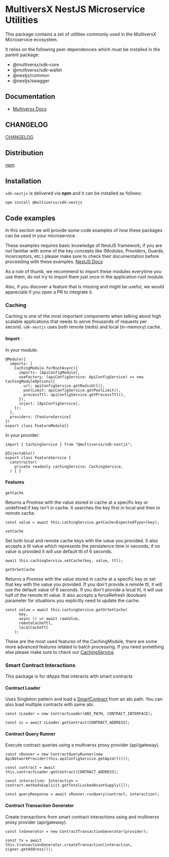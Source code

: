 # MultiversX NestJS Microservice Utilities

This package contains a set of utilities commonly used in the MultiversX Microservice ecosystem.

It relies on the following peer dependencies which must be installed in the parent package:

- @multiversx/sdk-core
- @multiversx/sdk-wallet
- @nestjs/common
- @nestjs/swagger

## Documentation

- [Multiversx Docs](https://docs.multiversx.com/sdk-and-tools/erdnest/)

## CHANGELOG

[CHANGELOG](CHANGELOG.md)

## Distribution

[npm](https://socket.dev/npm/package/@multiversx/sdk-nestjs)

## Installation

`sdk-nestjs` is delivered via **npm** and it can be installed as follows:

```
npm install @multiversx/sdk-nestjs
```

## Code examples

In this section we will provide some code examples of how these packages can be used in your microservice.

These examples requires basic knowledge of NestJS framework, if you are not familiar with some of the key concepts like (Modules, Providers, Guards, Incerceptors, etc.) please make sure to check their documentation before proceeding with these examples. [NestJS Docs](https://docs.nestjs.com/#introduction)

As a rule of thumb, we recommend to import these modules everytime you use them, do not try to import them just once in the application root module.

Also, if you discover a feature that is missing and might be useful, we would appreciate if you open a PR to integrate it.

### Caching

Caching is one of the most important components when talking about high scalable applications that needs to serve thousands of requests per second.
`sdk-nestjs` uses both remote (redis) and local (in-memory) cache.

#### Import

In your module:

```
@Module({
  imports: [
    CachingModule.forRootAsync({
      imports: [ApiConfigModule],
      useFactory: (apiConfigService: ApiConfigService) => new CachingModuleOptions({
        url: apiConfigService.getRedisUrl(),
        poolLimit: apiConfigService.getPoolLimit(),
        processTtl: apiConfigService.getProcessTtl(),
      }),
      inject: [ApiConfigService],
    });
  ],
  providers: [FeatureService]
})
export class FeatureModule{}
```

In your provider:

```
import { CachingService } from "@multiversx/sdk-nestjs";

@Injectable()
export class FeatureService {
  constructor(
    private readonly cachingService: CachingService,
  ) { }
```

#### Features

`getCache`

Returns a Promise with the value stored in cache at a specific key or undefined if key isn't in cache.
It searches the key first in local and then in remote cache.

```
const value = await this.cachingService.getCache<ExpectedType>(key);
```

`setCache`

Set both local and remote cache keys with the value you provided. It also accepts a ttl value which represents the persistence time in seconds, if no value is provided it will use default ttl of 6 seconds.

```
await this.cachingService.setCache(key, value, ttl);
```

`getOrSetCache`

Returns a Promise with the value stored in cache at a specific key or set that key with the value you provided.
If you don't provide a remote ttl, it will use the default value of 6 seconds.
If you don't provide a local ttl, it will use half of the remote ttl value.
It also accepts a forceRefresh (boolean) parameter for situations you explicitly need to update the cache.

```
const value = await this.cachingService.getOrSetCache(
      key,
      async () => await rawValue,
      remoteCacheTtl,
      localCacheTtl
    );
```

These are the most used features of the CachingModule, there are some more advanced features related to batch processing.
If you need something else please make sure to check our [CachingService](packages/common/src/common/caching/caching.service.ts).

### Smart Contract Interactions

This package is for dApps that interacts with smart contracts

#### Contract Loader

Uses Singleton pattern and load a [SmartContract](https://github.com/multiversx/mx-sdk-erdjs/blob/main/src/smartcontracts/smartContract.ts) from an abi path.
You can also load multiple contracts with same abi.

```
const cLoader = new ContractLoader(ABI_PATH, CONTRACT_INTERFACE);

const sc = await cLoader.getContract(CONTRACT_ADDRESS);
```

#### Contract Query Runner

Execute contract queries using a multiversx proxy provider (api/gateway).

```
const cRunner = new ContractQueryRunner(new ApiNetworkProvider(this.apiConfigService.getApiUrl()));

const contract = await this.contractLoader.getContract(CONTRACT_ADDRESS);

const interaction: Interaction = contract.methodsExplicit.getTotalLockedAssetSupply([]);

const queryResponse = await cRunner.runQuery(contract, interaction);
```

#### Contract Transaction Generator

Create transactions from smart contract interactions using and multiversx proxy provider (api/gateway).

```
const txGenerator = new ContractTransactionGenerator(provider);

const tx = await this.transactionGenerator.createTransaction(interaction, signer.getAddress());
```
